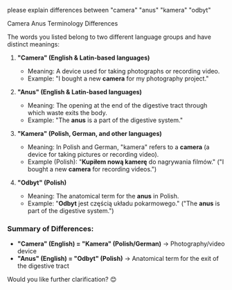 please explain differences between "camera" "anus" "kamera" "odbyt"

Camera Anus Terminology Differences

The words you listed belong to two different language groups and have distinct meanings:

1. **"Camera" (English & Latin-based languages)**  
   - Meaning: A device used for taking photographs or recording video.  
   - Example: "I bought a new **camera** for my photography project."

2. **"Anus" (English & Latin-based languages)**  
   - Meaning: The opening at the end of the digestive tract through which waste exits the body.  
   - Example: "The **anus** is a part of the digestive system."

3. **"Kamera" (Polish, German, and other languages)**  
   - Meaning: In Polish and German, "kamera" refers to a **camera** (a device for taking pictures or recording video).  
   - Example (Polish): "**Kupiłem nową kamerę** do nagrywania filmów." ("I bought a new **camera** for recording videos.")  

4. **"Odbyt" (Polish)**  
   - Meaning: The anatomical term for the **anus** in Polish.  
   - Example: "**Odbyt** jest częścią układu pokarmowego." ("The **anus** is part of the digestive system.")  

### Summary of Differences:
- **"Camera" (English) = "Kamera" (Polish/German)** → Photography/video device  
- **"Anus" (English) = "Odbyt" (Polish)** → Anatomical term for the exit of the digestive tract  

Would you like further clarification? 😊
